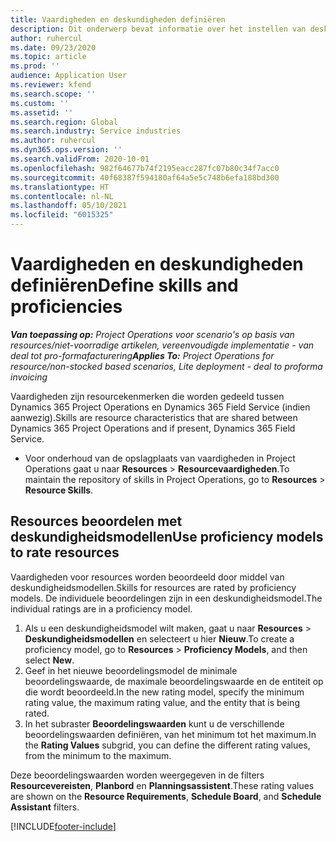 ```yaml
---
title: Vaardigheden en deskundigheden definiëren
description: Dit onderwerp bevat informatie over het instellen van deskundigheidsmodellen om resources te beoordelen.
author: ruhercul
ms.date: 09/23/2020
ms.topic: article
ms.prod: ''
audience: Application User
ms.reviewer: kfend
ms.search.scope: ''
ms.custom: ''
ms.assetid: ''
ms.search.region: Global
ms.search.industry: Service industries
ms.author: ruhercul
ms.dyn365.ops.version: ''
ms.search.validFrom: 2020-10-01
ms.openlocfilehash: 982f64677b74f2195eacc287fc07b80c34f7acc0
ms.sourcegitcommit: 40f68387f594180af64a5e5c748b6efa188bd300
ms.translationtype: HT
ms.contentlocale: nl-NL
ms.lasthandoff: 05/10/2021
ms.locfileid: "6015325"
---
```

# <a name="define-skills-and-proficiencies"></a><span data-ttu-id="b06a0-103">Vaardigheden en deskundigheden definiëren</span><span class="sxs-lookup"><span data-stu-id="b06a0-103">Define skills and proficiencies</span></span>

<span data-ttu-id="b06a0-104">_**Van toepassing op:** Project Operations voor scenario's op basis van resources/niet-voorradige artikelen, vereenvoudigde implementatie - van deal tot pro-formafacturering_</span><span class="sxs-lookup"><span data-stu-id="b06a0-104">_**Applies To:** Project Operations for resource/non-stocked based scenarios, Lite deployment - deal to proforma invoicing_</span></span>

<span data-ttu-id="b06a0-105">Vaardigheden zijn resourcekenmerken die worden gedeeld tussen Dynamics 365 Project Operations en Dynamics 365 Field Service (indien aanwezig).</span><span class="sxs-lookup"><span data-stu-id="b06a0-105">Skills are resource characteristics that are shared between Dynamics 365 Project Operations and if present, Dynamics 365 Field Service.</span></span> 

- <span data-ttu-id="b06a0-106">Voor onderhoud van de opslagplaats van vaardigheden in Project Operations gaat u naar **Resources** \> **Resourcevaardigheden**.</span><span class="sxs-lookup"><span data-stu-id="b06a0-106">To maintain the repository of skills in Project Operations, go to **Resources** \> **Resource Skills**.</span></span> 

## <a name="use-proficiency-models-to-rate-resources"></a><span data-ttu-id="b06a0-107">Resources beoordelen met deskundigheidsmodellen</span><span class="sxs-lookup"><span data-stu-id="b06a0-107">Use proficiency models to rate resources</span></span>

<span data-ttu-id="b06a0-108">Vaardigheden voor resources worden beoordeeld door middel van deskundigheidsmodellen.</span><span class="sxs-lookup"><span data-stu-id="b06a0-108">Skills for resources are rated by proficiency models.</span></span> <span data-ttu-id="b06a0-109">De individuele beoordelingen zijn in een deskundigheidsmodel.</span><span class="sxs-lookup"><span data-stu-id="b06a0-109">The individual ratings are in a proficiency model.</span></span> 

1. <span data-ttu-id="b06a0-110">Als u een deskundigheidsmodel wilt maken, gaat u naar **Resources** \> **Deskundigheidsmodellen** en selecteert u hier **Nieuw**.</span><span class="sxs-lookup"><span data-stu-id="b06a0-110">To create a proficiency model, go to **Resources** \> **Proficiency Models**, and then select **New**.</span></span>
2. <span data-ttu-id="b06a0-111">Geef in het nieuwe beoordelingsmodel de minimale beoordelingswaarde, de maximale beoordelingswaarde en de entiteit op die wordt beoordeeld.</span><span class="sxs-lookup"><span data-stu-id="b06a0-111">In the new rating model, specify the minimum rating value, the maximum rating value, and the entity that is being rated.</span></span>
3. <span data-ttu-id="b06a0-112">In het subraster **Beoordelingswaarden** kunt u de verschillende beoordelingswaarden definiëren, van het minimum tot het maximum.</span><span class="sxs-lookup"><span data-stu-id="b06a0-112">In the **Rating Values** subgrid, you can define the different rating values, from the minimum to the maximum.</span></span>


<span data-ttu-id="b06a0-113">Deze beoordelingswaarden worden weergegeven in de filters **Resourcevereisten**, **Planbord** en **Planningsassistent**.</span><span class="sxs-lookup"><span data-stu-id="b06a0-113">These rating values are shown on the **Resource Requirements**, **Schedule Board**, and **Schedule Assistant** filters.</span></span>


[!INCLUDE[footer-include](../includes/footer-banner.md)]